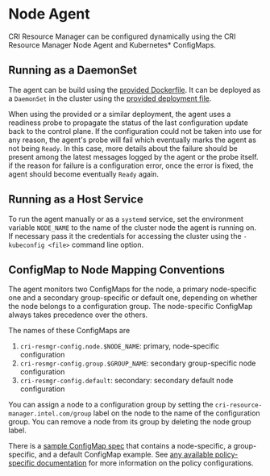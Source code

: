 # Node Agent

CRI Resource Manager can be configured dynamically using the CRI Resource
Manager Node Agent and Kubernetes\* ConfigMaps.

## Running as a DaemonSet

The agent can be build using the
[provided Dockerfile](/cmd/cri-resmgr-agent/Dockerfile). It can be
deployed as a `DaemonSet` in the cluster using the
[provided deployment file](/cmd/cri-resmgr-agent/agent-deployment.yaml).

When using the provided or a similar deployment, the agent uses a
readiness probe to propagate the status of the last configuration
update back to the control plane. If the configuration could not
be taken into use for any reason, the agent's probe will fail which
eventually marks the agent as not being `Ready`. In this case, more
details about the failure should be present among the latest messages
logged by the agent or the probe itself. if the reason for failure is
a configuration error, once the error is fixed, the agent should become
eventually `Ready` again.

## Running as a Host Service

To run the agent manually or as a `systemd` service, set the environment
variable `NODE_NAME` to the name of the cluster node the agent is running
on. If necessary pass it the credentials for accessing the cluster using
 the `-kubeconfig <file>` command line option.

## ConfigMap to Node Mapping Conventions

The agent monitors two ConfigMaps for the node, a primary node-specific one
and a secondary group-specific or default one, depending on whether the node
belongs to a configuration group. The node-specific ConfigMap always takes
precedence over the others.

The names of these ConfigMaps are

1. `cri-resmgr-config.node.$NODE_NAME`: primary, node-specific configuration
2. `cri-resmgr-config.group.$GROUP_NAME`: secondary group-specific node
    configuration
3. `cri-resmgr-config.default`: secondary: secondary default node
    configuration

You can assign a node to a configuration group by setting the
`cri-resource-manager.intel.com/group` label on the node to the name of
the configuration group. You can remove a node from its group by deleting
the node group label.

There is a
[sample ConfigMap spec](/sample-configs/cri-resmgr-configmap.example.yaml)
that contains a node-specific, a group-specific, and a default ConfigMap
example. See [any available policy-specific documentation](policy/index.rst)
for more information on the policy configurations.

